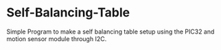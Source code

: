 # Self-Balancing-Table
Simple Program to make a self balancing table setup using the PIC32 and motion sensor module through I2C.
